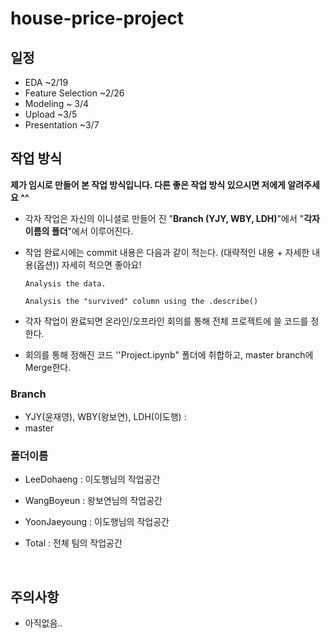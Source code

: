# house-price-project

## 일정

- EDA ~2/19
- Feature Selection ~2/26
- Modeling ~ 3/4
- Upload ~3/5
- Presentation ~3/7




## 작업 방식

**제가 임시로 만들어 본 작업 방식입니다. 다른 좋은 작업 방식 있으시면 저에게 알려주세요 ^^**



- 각자 작업은 자신의 이니셜로 만들어 진 "**Branch (YJY, WBY, LDH)**"에서 "**각자 이름의 폴더**"에서  이루어진다.

- 작업 완료시에는 commit 내용은 다음과 같이 적는다. (대략적인 내용 + 자세한 내용(옵션)) 자세히 적으면 좋아요!

  ```
  Analysis the data.

  Analysis the "survived" column using the .describe()
  ```



- 각자 작업이 완료되면 온라인/오프라인 회의를 통해 전체 프로젝트에 쓸 코드를 정한다.
- 회의를 통해 정해진 코드 ''Project.ipynb" 폴더에 취합하고, master branch에 Merge한다.



### Branch

- YJY(윤재영), WBY(왕보연), LDH(이도행) :
- master



### 폴더이름

- LeeDohaeng : 이도행님의 작업공간

- WangBoyeun : 왕보연님의 작업공간

- YoonJaeyoung : 이도행님의 작업공간

- Total : 전체 팀의 작업공간

  ​

## 주의사항

- 아직없음..

